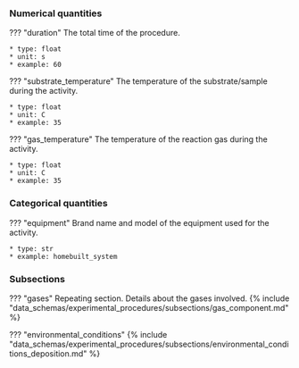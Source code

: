 ### Numerical quantities
??? "duration"
    The total time of the procedure. 

    * type: float
    * unit: s
    * example: 60

??? "substrate_temperature"
    The temperature of the substrate/sample during the activity. 

    * type: float
    * unit: C
    * example: 35    

??? "gas_temperature"
    The temperature of the reaction gas during the activity. 

    * type: float
    * unit: C
    * example: 35 

### Categorical quantities
??? "equipment"
    Brand name and model of the equipment used for the activity.

    * type: str
    * example: homebuilt_system

### Subsections
??? "gases"
    Repeating section. Details about the gases involved.
    {% include "data_schemas/experimental_procedures/subsections/gas_component.md" %} 

??? "environmental_conditions"
    {% include "data_schemas/experimental_procedures/subsections/environmental_conditions_deposition.md" %}      